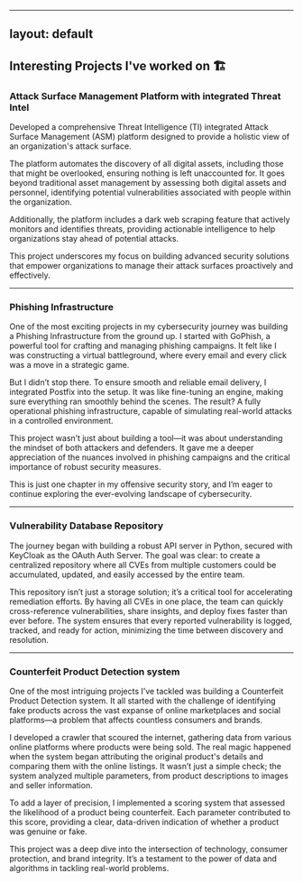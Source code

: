 -----
layout: default
-----


## Interesting Projects I've worked on 🏗

### Attack Surface Management Platform with integrated Threat Intel 
Developed a comprehensive Threat Intelligence (TI) integrated Attack Surface Management (ASM) platform designed to provide a holistic view of an organization's attack surface.

The platform automates the discovery of all digital assets, including those that might be overlooked, ensuring nothing is left unaccounted for. It goes beyond traditional asset management by assessing both digital assets and personnel, identifying potential vulnerabilities associated with people within the organization.

Additionally, the platform includes a dark web scraping feature that actively monitors and identifies threats, providing actionable intelligence to help organizations stay ahead of potential attacks.

This project underscores my focus on building advanced security solutions that empower organizations to manage their attack surfaces proactively and effectively.

* * *

### Phishing Infrastructure
One of the most exciting projects in my cybersecurity journey was building a Phishing Infrastructure from the ground up. I started with GoPhish, a powerful tool for crafting and managing phishing campaigns. It felt like I was constructing a virtual battleground, where every email and every click was a move in a strategic game.

But I didn’t stop there. To ensure smooth and reliable email delivery, I integrated Postfix into the setup. It was like fine-tuning an engine, making sure everything ran smoothly behind the scenes. The result? A fully operational phishing infrastructure, capable of simulating real-world attacks in a controlled environment.

This project wasn’t just about building a tool—it was about understanding the mindset of both attackers and defenders. It gave me a deeper appreciation of the nuances involved in phishing campaigns and the critical importance of robust security measures.

This is just one chapter in my offensive security story, and I’m eager to continue exploring the ever-evolving landscape of cybersecurity.


* * *

### Vulnerability Database Repository
The journey began with building a robust API server in Python, secured with KeyCloak as the OAuth Auth Server. The goal was clear: to create a centralized repository where all CVEs from multiple customers could be accumulated, updated, and easily accessed by the entire team.

This repository isn’t just a storage solution; it’s a critical tool for accelerating remediation efforts. By having all CVEs in one place, the team can quickly cross-reference vulnerabilities, share insights, and deploy fixes faster than ever before. The system ensures that every reported vulnerability is logged, tracked, and ready for action, minimizing the time between discovery and resolution.

* * *

### Counterfeit Product Detection system
One of the most intriguing projects I’ve tackled was building a Counterfeit Product Detection system. It all started with the challenge of identifying fake products across the vast expanse of online marketplaces and social platforms—a problem that affects countless consumers and brands.

I developed a crawler that scoured the internet, gathering data from various online platforms where products were being sold. The real magic happened when the system began attributing the original product's details and comparing them with the online listings. It wasn’t just a simple check; the system analyzed multiple parameters, from product descriptions to images and seller information.

To add a layer of precision, I implemented a scoring system that assessed the likelihood of a product being counterfeit. Each parameter contributed to this score, providing a clear, data-driven indication of whether a product was genuine or fake.

This project was a deep dive into the intersection of technology, consumer protection, and brand integrity. It’s a testament to the power of data and algorithms in tackling real-world problems.
